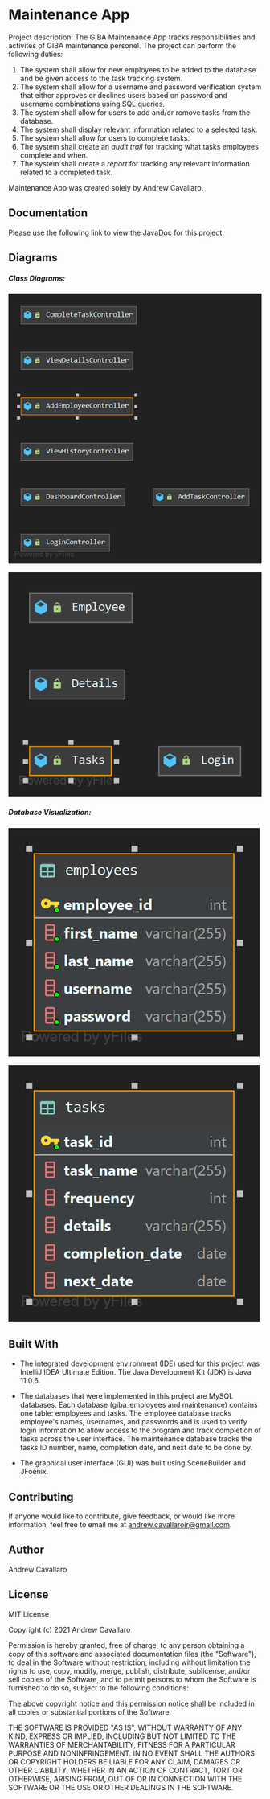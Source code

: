 # Maintenance App

Project description: The GIBA Maintenance App tracks responsibilities and activites of GIBA maintenance personel. The project can perform the following duties:
  1. The system shall allow for new employees to be added to the database and be given access to the task tracking system.
  2. The system shall allow for a username and password verification system that either approves or declines users based on password and username combinations using SQL queries.
  3. The system shall allow for users to add and/or remove tasks from the database.
  4. The system shall display relevant information related to a selected task.
  5. The system shall allow for users to complete tasks.
  6. The system shall create an _audit trail_ for tracking what tasks employees complete and when.
  7. The system shall create a _report_ for tracking any relevant information related to a completed task.
  
Maintenance App was created solely by Andrew Cavallaro.

## Documentation
<p>Please use the following link to view the <a href="https://acavallaro75.github.io/Maintenance_App/index.html" rel="nofollow">JavaDoc</a> for this project.</p>

## Diagrams
##### Class Diagrams:

![Controllers](diagrams/controllers.png)

![Models](diagrams/models.png)

##### Database Visualization:

![Employee Database](diagrams/giba_employees.png)

![Maintenance Diagram](diagrams/maintenance.png)


## Built With

- The integrated development environment (IDE) used for this project was IntelliJ IDEA Ultimate Edition. The Java Development Kit (JDK) is Java 11.0.6.

- The databases that were implemented in this project are MySQL databases. Each database (giba_employees and maintenance) contains one table: employees and tasks. The employee database tracks employee's names, usernames, and passwords and is used to verify login information to allow access to the program and track completion of tasks across the user interface. The maintenance database tracks the tasks ID number, name, completion date, and next date to be done by.

- The graphical user interface (GUI) was built using SceneBuilder and JFoenix.

## Contributing

If anyone would like to contribute, give feedback, or would like more information, feel free to email me at andrew.cavallarojr@gmail.com.

## Author
Andrew Cavallaro

## License

MIT License

Copyright (c) 2021 Andrew Cavallaro

Permission is hereby granted, free of charge, to any person obtaining a copy
of this software and associated documentation files (the "Software"), to deal
in the Software without restriction, including without limitation the rights
to use, copy, modify, merge, publish, distribute, sublicense, and/or sell
copies of the Software, and to permit persons to whom the Software is
furnished to do so, subject to the following conditions:

The above copyright notice and this permission notice shall be included in all
copies or substantial portions of the Software.

THE SOFTWARE IS PROVIDED "AS IS", WITHOUT WARRANTY OF ANY KIND, EXPRESS OR
IMPLIED, INCLUDING BUT NOT LIMITED TO THE WARRANTIES OF MERCHANTABILITY,
FITNESS FOR A PARTICULAR PURPOSE AND NONINFRINGEMENT. IN NO EVENT SHALL THE
AUTHORS OR COPYRIGHT HOLDERS BE LIABLE FOR ANY CLAIM, DAMAGES OR OTHER
LIABILITY, WHETHER IN AN ACTION OF CONTRACT, TORT OR OTHERWISE, ARISING FROM,
OUT OF OR IN CONNECTION WITH THE SOFTWARE OR THE USE OR OTHER DEALINGS IN THE
SOFTWARE.

